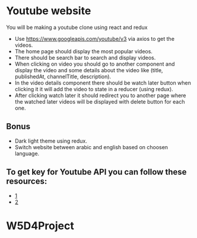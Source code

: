 # Youtube website  

You will be making a youtube clone using react and redux 
* Use https://www.googleapis.com/youtube/v3 via axios to get the videos.
* The home page should display the most popular videos.
* There should be search bar to search and display videos.
* When clicking on video you should go to another component and display the video and some details about the video like (title, publishedAt, channelTitle, description). 
* In the video details component there should be watch later button when clicking it it will add the video to state in a reducer (using redux).
* After clicking watch later it should redirect you to another page where the watched later videos will be displayed with delete button for each one. 

## Bonus 
* Dark light theme using redux. 
* Switch website between arabic and english based on choosen language. 

## To get key for Youtube API you can follow these resources:
* [1](https://blog.hubspot.com/website/how-to-get-youtube-api-key)
* [2](https://www.youtube.com/watch?v=pP4zvduVAqo)
# W5D4Project
